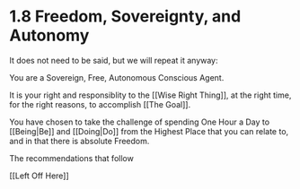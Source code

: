 # 1.8 Freedom, Sovereignty, and Autonomy
It does not need to be said, but we will repeat it anyway: 

You are a Sovereign, Free, Autonomous Conscious Agent. 

It is your right and responsiblity to the [[Wise Right Thing]], at the right time, for the right reasons, to accomplish [[The Goal]]. 

You have chosen to take the challenge of spending One Hour a Day to [[Being|Be]] and [[Doing|Do]] from the Highest Place that you can relate to, and in that there is absolute Freedom. 

The recommendations that follow 

[[Left Off Here]] 
